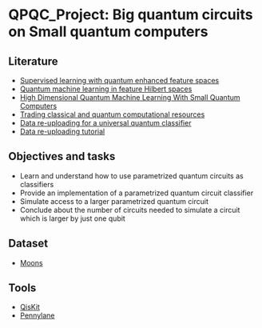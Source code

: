 # QPQC_Project: Big quantum circuits on Small quantum computers

## Literature

- [Supervised learning with quantum enhanced feature spaces](https://arxiv.org/abs/1804.11326)
- [Quantum machine learning in feature Hilbert spaces](https://arxiv.org/abs/1803.07128)
- [High Dimensional Quantum Machine Learning With Small Quantum Computers](https://arxiv.org/abs/2203.13739)
- [Trading classical and quantum computational resources](https://arxiv.org/abs/1506.01396)
- [Data re-uploading for a universal quantum classifier]( https://arxiv.org/abs/1907.02085)
- [Data re-uploading tutorial](https://github.com/NLESC-quantum/quantum_comp/tree/main/pulsar_search/ml/reupload)

## Objectives and tasks
- Learn and understand how to use parametrized quantum circuits as classifiers
- Provide an implementation of a parametrized quantum circuit classifier
- Simulate access to a larger parametrized quantum circuit
- Conclude about the number of circuits needed to simulate a circuit which is larger by just one qubit

## Dataset
- [Moons](https://scikit-learn.org/stable/modules/generated/sklearn.datasets.make_moons.html)

## Tools
- [QisKit](https://qiskit.org/)
- [Pennylane](https://pennylane.ai/)
